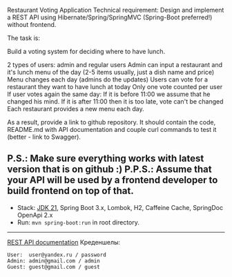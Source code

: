 Restaurant Voting Application
Technical requirement: Design and implement a REST API using Hibernate/Spring/SpringMVC (Spring-Boot preferred!) without frontend.

The task is:

Build a voting system for deciding where to have lunch.

2 types of users: admin and regular users Admin can input a restaurant and it's lunch menu of the day (2-5 items usually, just a dish name and
price) Menu changes each day (admins do the updates) Users can vote for a restaurant they want to have lunch at today Only one vote 
counted per user If user votes again the same day: If it is before 11:00 we assume that he changed his mind. If it is after 11:00 then it is too late, 
vote can't be changed Each restaurant provides a new menu each day.

As a result, provide a link to github repository. It should contain the code, README.md with API documentation and couple curl commands to 
test it (better - link to Swagger).

P.S.: Make sure everything works with latest version that is on github :) P.P.S.: Assume that your API will be used by a frontend developer to
build frontend on top of that.
-------------------------------------------------------------
- Stack: [JDK 21](http://jdk.java.net/21/), Spring Boot 3.x, Lombok, H2, Caffeine Cache, SpringDoc OpenApi 2.x
- Run: `mvn spring-boot:run` in root directory.
-----------------------------------------------------
[REST API documentation](http://localhost:8080/)
Креденшелы:
```
User:  user@yandex.ru / password
Admin: admin@gmail.com / admin
Guest: guest@gmail.com / guest
```
